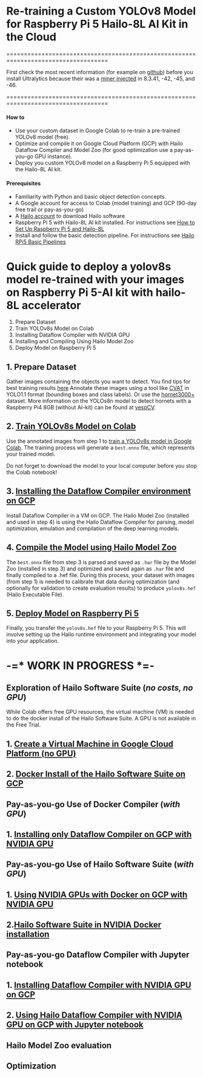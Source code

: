 # Re-training a Custom YOLOv8 Model for Raspberry Pi 5 Hailo-8L AI Kit in the Cloud

===================================================================================

First check the most recent information (for example on [github](https://github.com/ultralytics/ultralytics/issues/18027#issuecomment-2525287603)) before you install Ultralytics because their was a [miner injected](https://blog.yossarian.net/2024/12/06/zizmor-ultralytics-injection) in 8.3.41, -42, -45, and -46.

===================================================================================


#### How to 
- Use your custom dataset in Google Colab to re-train a pre-trained YOLOv8 model (free).
- Optimize and compile it on Google Cloud Platform (GCP) with Hailo Dataflow Compiler and Model Zoo (for good optimization use a pay-as-you-go GPU instance).
- Deploy you custom YOLOv8 model on a Raspberry Pi 5 equipped with the Hailo-8L AI kit.

#### Prerequisites
- Familiarity with Python and basic object detection concepts.
- A Google account for access to Colab (model training) and GCP (90-day free trail or pay-as-you-go)
- A [Hailo account](https://hailo.ai/authorization/) to download Hailo software
- Raspberry Pi 5 with Hailo-8L AI kit installed. For instructions see [How to Set Up Raspberry Pi 5 and Hailo-8L](https://github.com/hailo-ai/hailo-rpi5-examples/blob/main/doc/install-raspberry-pi5.md#how-to-set-up-raspberry-pi-5-and-hailo-8l)
- Install and follow the basic detection pipeline. For instructions see [Hailo RPi5 Basic Pipelines](https://github.com/hailo-ai/hailo-rpi5-examples/blob/main/doc/basic-pipelines.md#installation)

# Quick guide to deploy a yolov8s model re-trained with your images on Raspberry Pi 5-AI kit with hailo-8L accelerator
1. Prepare Dataset
2. Train YOLOv8s Model on Colab 
3. Installing Dataflow Compiler with NVIDIA GPU
4. Installing and Compiling Using Hailo Model Zoo 
5. Deploy Model on Raspberry Pi 5

## 1. Prepare Dataset
Gather images containing the objects you want to detect. You find tips for best training results [here](https://github.com/ultralytics/yolov5/wiki/Tips-for-Best-Training-Results#dataset)
Annotate these images using a tool like [CVAT](https://www.cvat.ai/) in YOLO1.1 format (bounding boxes and class labels). Or use the [hornet3000+](https://www.kaggle.com/datasets/marcoryvandijk/vespa-velutina-v-crabro-vespulina-vulgaris) dataset. More information on the YOLOs8n model to detect hornets with a Raspberry Pi4 8GB (without AI-kit) can be found at [vespCV](https://github.com/vespCV/hornet3000).

## 2. [Train YOLOv8s Model on Colab](https://github.com/marcory-hub/hailo/blob/main/colab_yolov8s_create_model.ipynb)
Use the annotated images from step 1 to [train a YOLOv8s model in Google Colab](https://github.com/marcory-hub/hailo/blob/main/colab_yolov8s_create_model.ipynb). The training process will generate a `best.onnx` file, which represents your trained model. 

Do not forget to download the model to your local computer before you stop the Colab notebook!

## 3. [Installing the Dataflow Compiler environment on GCP](https://github.com/marcory-hub/hailo/blob/main/gcp-vm-gpu-dataflow-compiler-installation.md)
Install Dataflow Compiler in a VM on GCP. The Hailo Model Zoo (installed and used in step 4) is using the Hailo Dataflow Compiler for parsing, model optimization, emulation and compilation of the deep learning models. 

## 4. [Compile the Model using Hailo Model Zoo](https://github.com/marcory-hub/hailo/blob/main/gcp-vm-gpu-dfc-model-zoo.md)
The `best.onnx` file from step 3 is parsed and saved as `.har` file by the Model Zoo (installed in step 3) and optimized and saved again as `.har` file and finally compiled to a .hef file. During this process, your dataset with images (from step 1) is needed to calibrate that data during optimization (and optionally for validation to create evaluation results) to produce `yolov8s.hef` (Hailo Executable File).

## 5. [Deploy Model on Raspberry Pi 5](https://github.com/marcory-hub/hailo/blob/main/rpi-5-hailo-8l-deploy-model.md)
Finally, you transfer the `yolov8s.hef` file to your Raspberry Pi 5. This will involve setting up the Hailo runtime environment and integrating your model into your application.

# -=* WORK IN PROGRESS *=- 
## Exploration of Hailo Software Suite (_no costs, no GPU_)
While Colab offers free GPU resources, the virtual machine (VM) is needed to do the docker install of the Hailo Software Suite. A GPU is not available in the Free Trial.
## 1. [Create a Virtual Machine in Google Cloud Platform (no GPU)](https://github.com/marcory-hub/hailo/blob/main/gcp-vm-no-gpu-installation.md)
## 2. [Docker Install of the Hailo Software Suite on GCP](https://github.com/marcory-hub/hailo/blob/main/gcp-vm-no-gpu-docker-software-suite-installation.md)

## Pay-as-you-go Use of Docker Compiler (_with GPU_)
## 1. [Installing only Dataflow Compiler on GCP with NVIDIA GPU](https://github.com/marcory-hub/hailo/blob/main/gcp-vm-gpu-dataflow-compiler-installation.md)

## Pay-as-you-go Use of Hailo Software Suite (_with GPU_)
## 1. [Using NVIDIA GPUs with Docker on GCP with NVIDIA GPU](gcp-vm-gpu-docker-installation.md)
## 2.[Hailo Software Suite in NVIDIA Docker installation](https://github.com/marcory-hub/hailo/blob/main/gcp-vm-gpu-docker-software-suite-installation.md)

## Pay-as-you-go Dataflow Compiler with Jupyter notebook
## 1. [Installing Dataflow Compiler with NVIDIA GPU on GCP](https://github.com/marcory-hub/hailo/blob/main/jupyter-gpu-dataflow-compiler-installation.md)
## 2. [Using Hailo Dataflow Compiler with NVIDIA GPU on GCP with Jupyter notebook](https://github.com/marcory-hub/hailo/blob/main/jupyter-gpu-dataflow-compiler-model-zoo.md)


## Hailo Model Zoo evaluation

## Optimization





